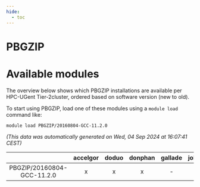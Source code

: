```yaml
---
hide:
  - toc
---
```


PBGZIP
======

# Available modules


The overview below shows which PBGZIP installations are available per HPC-UGent Tier-2cluster, ordered based on software version (new to old).

To start using PBGZIP, load one of these modules using a `module load` command like:

```shell
module load PBGZIP/20160804-GCC-11.2.0
```

*(This data was automatically generated on Wed, 04 Sep 2024 at 16:07:41 CEST)*  

| |accelgor|doduo|donphan|gallade|joltik|shinx|skitty|
| :---: | :---: | :---: | :---: | :---: | :---: | :---: | :---: |
|PBGZIP/20160804-GCC-11.2.0|x|x|x|-|x|-|x|
